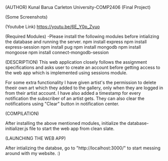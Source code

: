 (AUTHOR)
Kunal Barua
Carleton University-COMP2406 (Final Project)

(Some Screenshots)


(Youtube Link)
https://youtu.be/6E_Y0p_Zyuo

(Required Modules)
-Please install the following modules before intializing the database and running the server.
npm install express
npm install express-session
npm install pug
npm install mongodb
npm install mongoose
npm install connect-mongodb-session


(DESCRIPTION)
This web application closely follows the assignment specifications and asks user to create an account 
before getting access to the web app which is implemented using sessions module. 

For some extra functionality I have given artist's the permission to delete theeir own 
art which they added to the gallery, only when they are logged in from their artist account.
I have also added a timestamp for every notification the subscriber of an artist gets.
They can also clear the notifications using "Clear" button in notification center. 


(COMPILATION)

After installing the above mentioned modules, initialize the database-initializer.js file
to start the web app from clean slate.

(LAUNCHING THE WEB APP)

After intializing the databse, go to "http://localhost:3000/" to start messing around 
with my website. :)
